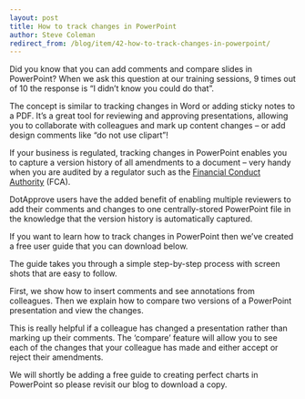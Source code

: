 ```yaml
---
layout: post
title: How to track changes in PowerPoint
author: Steve Coleman
redirect_from: /blog/item/42-how-to-track-changes-in-powerpoint/
---
```

Did you know that you can add comments and compare slides in PowerPoint? When
we ask this question at our training sessions, 9 times out of 10 the response
is “I didn’t know you could do that”.
<!--more-->
The concept is similar to tracking changes in Word or adding sticky notes to a
PDF. It’s a great tool for reviewing and approving presentations, allowing you
to collaborate with colleagues and mark up content changes – or add design
comments like “do not use clipart”!

If your business is regulated, tracking changes in PowerPoint enables you to
capture a version history of all amendments to a document – very handy when you
are audited by a regulator such as the
[Financial Conduct Authority](http://www.fca.org.uk/firms/being-regulated/financial-promotions)
(FCA).

DotApprove users have the added benefit of enabling multiple reviewers to add
their comments and changes to one centrally-stored PowerPoint file in the
knowledge that the version history is automatically captured.

If you want to learn how to track changes in PowerPoint then we’ve created a
free user guide that you can download below.

The guide takes you through a simple step-by-step process with screen shots
that are easy to follow.

First, we show how to insert comments and see annotations from colleagues. Then
we explain how to compare two versions of a PowerPoint presentation and view
the changes.

This is really helpful if a colleague has changed a presentation rather than
marking up their comments. The ‘compare’ feature will allow you to see each of
the changes that your colleague has made and either accept or reject their
amendments.

We will shortly be adding a free guide to creating perfect charts in PowerPoint
so please revisit our blog to download a copy.
